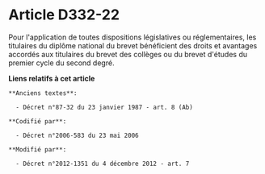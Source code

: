 # Article D332-22

Pour l'application de toutes dispositions législatives ou réglementaires, les titulaires du diplôme national du brevet
bénéficient des droits et avantages accordés aux titulaires du brevet des collèges ou du brevet d'études du premier cycle du
second degré.

**Liens relatifs à cet article**

	**Anciens textes**:

	  - Décret n°87-32 du 23 janvier 1987 - art. 8 (Ab)

	**Codifié par**:

	  - Décret n°2006-583 du 23 mai 2006

	**Modifié par**:

	  - Décret n°2012-1351 du 4 décembre 2012 - art. 7
